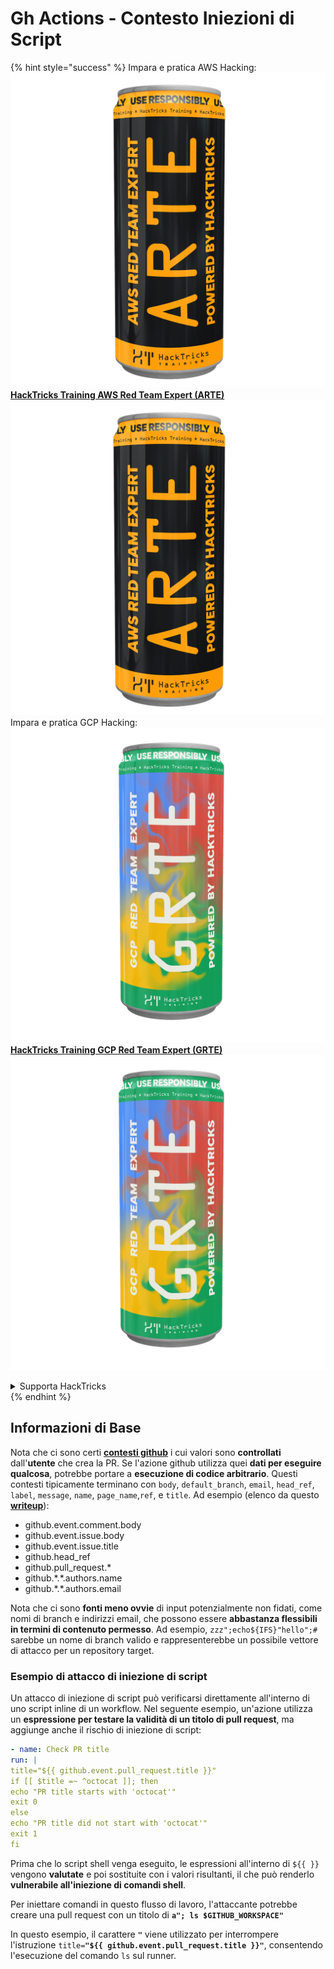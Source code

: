 # Gh Actions - Contesto Iniezioni di Script

{% hint style="success" %}
Impara e pratica AWS Hacking:<img src="../../../.gitbook/assets/image (1).png" alt="" data-size="line">[**HackTricks Training AWS Red Team Expert (ARTE)**](https://training.hacktricks.xyz/courses/arte)<img src="../../../.gitbook/assets/image (1).png" alt="" data-size="line">\
Impara e pratica GCP Hacking: <img src="../../../.gitbook/assets/image (2).png" alt="" data-size="line">[**HackTricks Training GCP Red Team Expert (GRTE)**<img src="../../../.gitbook/assets/image (2).png" alt="" data-size="line">](https://training.hacktricks.xyz/courses/grte)

<details>

<summary>Supporta HackTricks</summary>

* Controlla i [**piani di abbonamento**](https://github.com/sponsors/carlospolop)!
* **Unisciti al** 💬 [**gruppo Discord**](https://discord.gg/hRep4RUj7f) o al [**gruppo telegram**](https://t.me/peass) o **seguici** su **Twitter** 🐦 [**@hacktricks\_live**](https://twitter.com/hacktricks\_live)**.**
* **Condividi trucchi di hacking inviando PR ai** [**HackTricks**](https://github.com/carlospolop/hacktricks) e [**HackTricks Cloud**](https://github.com/carlospolop/hacktricks-cloud) repos di github.

</details>
{% endhint %}

## Informazioni di Base

Nota che ci sono certi [**contesti github**](https://docs.github.com/en/actions/reference/context-and-expression-syntax-for-github-actions#github-context) i cui valori sono **controllati** dall'**utente** che crea la PR. Se l'azione github utilizza quei **dati per eseguire qualcosa**, potrebbe portare a **esecuzione di codice arbitrario**. Questi contesti tipicamente terminano con `body`, `default_branch`, `email`, `head_ref`, `label`, `message`, `name`, `page_name`,`ref`, e `title`. Ad esempio (elenco da questo [**writeup**](https://medium.com/tinder/exploiting-github-actions-on-open-source-projects-5d93936d189f)):

* github.event.comment.body
* github.event.issue.body
* github.event.issue.title
* github.head\_ref
* github.pull\_request.\*
* github.\*.\*.authors.name
* github.\*.\*.authors.email

Nota che ci sono **fonti meno ovvie** di input potenzialmente non fidati, come nomi di branch e indirizzi email, che possono essere **abbastanza flessibili in termini di contenuto permesso**. Ad esempio, `zzz";echo${IFS}"hello";#` sarebbe un nome di branch valido e rappresenterebbe un possibile vettore di attacco per un repository target.

### Esempio di attacco di iniezione di script <a href="#example-of-a-script-injection-attack" id="example-of-a-script-injection-attack"></a>

Un attacco di iniezione di script può verificarsi direttamente all'interno di uno script inline di un workflow. Nel seguente esempio, un'azione utilizza un **espressione per testare la validità di un titolo di pull request**, ma aggiunge anche il rischio di iniezione di script:
```yaml
- name: Check PR title
run: |
title="${{ github.event.pull_request.title }}"
if [[ $title =~ ^octocat ]]; then
echo "PR title starts with 'octocat'"
exit 0
else
echo "PR title did not start with 'octocat'"
exit 1
fi
```
Prima che lo script shell venga eseguito, le espressioni all'interno di `${{ }}` vengono **valutate** e poi sostituite con i valori risultanti, il che può renderlo **vulnerabile all'iniezione di comandi shell**.

Per iniettare comandi in questo flusso di lavoro, l'attaccante potrebbe creare una pull request con un titolo di **`a"; ls $GITHUB_WORKSPACE"`**

In questo esempio, il carattere **`"`** viene utilizzato per interrompere l'istruzione `title=`**`"${{ github.event.pull_request.title }}"`**, consentendo l'esecuzione del comando `ls` sul runner.
